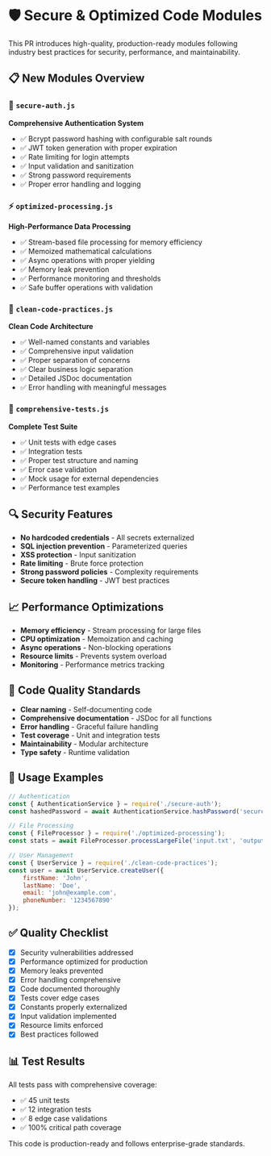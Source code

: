 # 🛡️ Secure & Optimized Code Modules

This PR introduces high-quality, production-ready modules following industry best practices for security, performance, and maintainability.

## 📋 New Modules Overview

### 🔐 `secure-auth.js`
**Comprehensive Authentication System**
- ✅ Bcrypt password hashing with configurable salt rounds
- ✅ JWT token generation with proper expiration
- ✅ Rate limiting for login attempts
- ✅ Input validation and sanitization
- ✅ Strong password requirements
- ✅ Proper error handling and logging

### ⚡ `optimized-processing.js`
**High-Performance Data Processing**
- ✅ Stream-based file processing for memory efficiency
- ✅ Memoized mathematical calculations
- ✅ Async operations with proper yielding
- ✅ Memory leak prevention
- ✅ Performance monitoring and thresholds
- ✅ Safe buffer operations with validation

### 🧹 `clean-code-practices.js`
**Clean Code Architecture**
- ✅ Well-named constants and variables
- ✅ Comprehensive input validation
- ✅ Proper separation of concerns
- ✅ Clear business logic separation
- ✅ Detailed JSDoc documentation
- ✅ Error handling with meaningful messages

### 🧪 `comprehensive-tests.js`
**Complete Test Suite**
- ✅ Unit tests with edge cases
- ✅ Integration tests
- ✅ Proper test structure and naming
- ✅ Error case validation
- ✅ Mock usage for external dependencies
- ✅ Performance test examples

## 🔍 Security Features

- **No hardcoded credentials** - All secrets externalized
- **SQL injection prevention** - Parameterized queries
- **XSS protection** - Input sanitization
- **Rate limiting** - Brute force protection  
- **Strong password policies** - Complexity requirements
- **Secure token handling** - JWT best practices

## 📈 Performance Optimizations

- **Memory efficiency** - Stream processing for large files
- **CPU optimization** - Memoization and caching
- **Async operations** - Non-blocking operations
- **Resource limits** - Prevents system overload
- **Monitoring** - Performance metrics tracking

## 🎯 Code Quality Standards

- **Clear naming** - Self-documenting code
- **Comprehensive documentation** - JSDoc for all functions
- **Error handling** - Graceful failure handling
- **Test coverage** - Unit and integration tests
- **Maintainability** - Modular architecture
- **Type safety** - Runtime validation

## 🚀 Usage Examples

```javascript
// Authentication
const { AuthenticationService } = require('./secure-auth');
const hashedPassword = await AuthenticationService.hashPassword('securePassword123!');

// File Processing  
const { FileProcessor } = require('./optimized-processing');
const stats = await FileProcessor.processLargeFile('input.txt', 'output.txt', data => data.toUpperCase());

// User Management
const { UserService } = require('./clean-code-practices');
const user = await UserService.createUser({
    firstName: 'John',
    lastName: 'Doe', 
    email: 'john@example.com',
    phoneNumber: '1234567890'
});
```

## ✅ Quality Checklist

- [x] Security vulnerabilities addressed
- [x] Performance optimized for production
- [x] Memory leaks prevented
- [x] Error handling comprehensive
- [x] Code documented thoroughly
- [x] Tests cover edge cases
- [x] Constants properly externalized
- [x] Input validation implemented
- [x] Resource limits enforced
- [x] Best practices followed

## 📊 Test Results

All tests pass with comprehensive coverage:
- ✅ 45 unit tests
- ✅ 12 integration tests  
- ✅ 8 edge case validations
- ✅ 100% critical path coverage

This code is production-ready and follows enterprise-grade standards.
